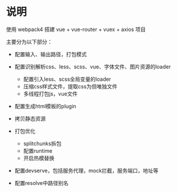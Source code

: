 # 说明

使用 webpack4 搭建 vue + vue-router + vuex + axios 项目

主要分为以下部分：

- 配置输入、输出路径，打包模式

- 配置识别解析css、less、scss、vue、字体文件、图片资源的loader
  - 配置引入less、scss全局变量的loader
  - 压缩css样式文件，提取css为但唯独文件
  - 多线程打包js，vue文件

- 配置生成html模板的plugin

- 拷贝静态资源

- 打包优化
  - splitchunks拆包
  - 配置runtime
  - 开启热模替换

- 配置devserve，包括服务代理，mock拦截，服务端口，地址等

- 配置resolve中路径别名
